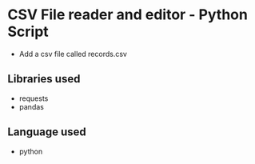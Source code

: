 # CSV File reader and editor - Python Script

-   Add a csv file called records.csv

## Libraries used

-   requests
-   pandas

## Language used

-   python
